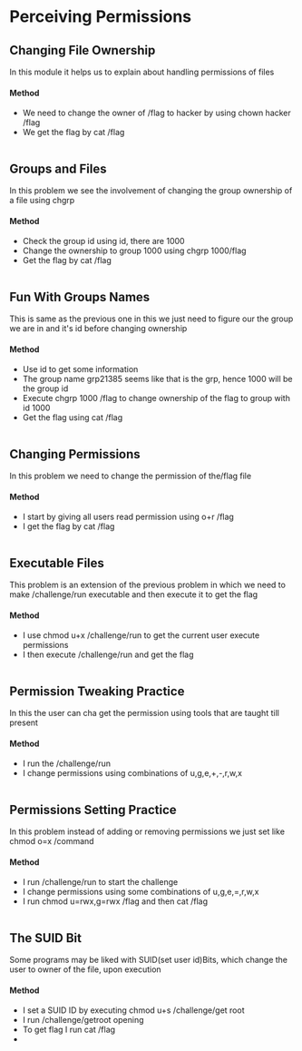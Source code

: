# Perceiving Permissions

## Changing File Ownership
In this module it helps us to explain about handling permissions of files
#### Method
- We need to change the owner of /flag to hacker by using chown hacker /flag
- We get the flag by cat /flag
```bash

```

## Groups and Files
In this problem we see the involvement of changing the group ownership of a file using chgrp
#### Method
- Check the group id using id, there are 1000
- Change the ownership to group 1000 using chgrp 1000/flag
- Get the flag by cat /flag
```bash

```
## Fun With Groups Names
This is same as the previous one in this we just need to figure our the group we are in and it's id before changing ownership
#### Method
- Use id to get some information 
- The group name grp21385 seems like that is the grp, hence 1000 will be the group id
- Execute chgrp 1000 /flag to change ownership of the flag to group with id 1000
- Get the flag using cat /flag
```bash

```

## Changing Permissions
In this problem we need to change the permission of the/flag file
#### Method
- I start by giving all users read permission using o+r /flag 
- I get the flag by cat /flag

```bash

```

## Executable Files
This problem is an extension of the previous problem in which we need to make /challenge/run executable and then execute it to get the flag
#### Method
- I use chmod u+x /challenge/run to get the current user execute permissions 
- I then execute /challenge/run and get the flag

```bash

```

## Permission Tweaking Practice
In this the user can cha get the permission using tools that are taught till present
#### Method
- I run the /challenge/run
- I change permissions using combinations of u,g,e,+,-,r,w,x

```bash

```

## Permissions Setting Practice
In this problem instead of adding or removing permissions we just set like chmod o=x /command
#### Method
- I run /challenge/run to start the challenge 
- I change permissions using some combinations of u,g,e,=,r,w,x 
- I run chmod u=rwx,g=rwx /flag and then cat /flag

```bash

```
## The SUID Bit
Some programs may be liked with SUID(set user id)Bits, which change the user to owner of the file, upon execution
#### Method

- I set a SUID ID by executing chmod u+s /challenge/get root
- I run /challenge/getroot opening 
- To get flag I run cat /flag
- 
```bash

```

